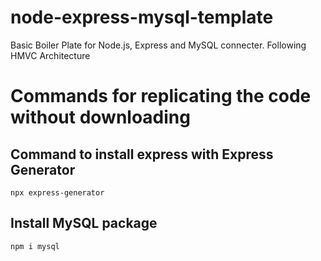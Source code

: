 # node-express-mysql-template
Basic Boiler Plate for Node.js, Express and MySQL connecter. Following HMVC Architecture

# Commands for replicating the code without downloading

## Command to install express with Express Generator
    npx express-generator

## Install MySQL package
    npm i mysql